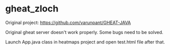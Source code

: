 gheat_zloch
===========

Original project: https://github.com/varunpant/GHEAT-JAVA

Original gheat server doesn't work properly. Some bugs need to be solved.

Launch App.java class in heatmaps project and open test.html file after that.

